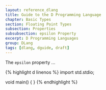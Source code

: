 ```yaml
---
layout: reference_dlang
title: Guide to the D Programming Language
chapter: Basic Types
section: Floating Point Types
subsection: Properties
subsubsection: epsilon Property
excerpt: D Programming Languages
group: DLang
tags: [dlang, dguide, draft]
---
```


The `epsilon` property ...

{% highlight d linenos %}
import std.stdio;

void main() {
}
{% endhighlight %}